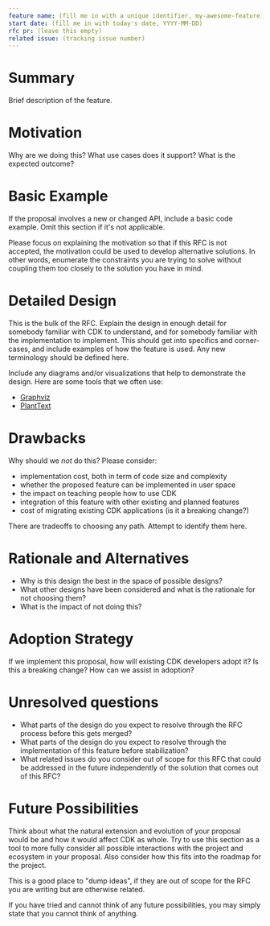 ```yaml
---
feature name: (fill me in with a unique identifier, my-awesome-feature)
start date: (fill me in with today's date, YYYY-MM-DD)
rfc pr: (leave this empty)
related issue: (tracking issue number)
---
```


# Summary

Brief description of the feature.

# Motivation

Why are we doing this? What use cases does it support? What is the expected
outcome?

# Basic Example

If the proposal involves a new or changed API, include a basic code example.
Omit this section if it's not applicable.

Please focus on explaining the motivation so that if this RFC is not accepted,
the motivation could be used to develop alternative solutions. In other words,
enumerate the constraints you are trying to solve without coupling them too
closely to the solution you have in mind.

# Detailed Design

This is the bulk of the RFC. Explain the design in enough detail for somebody
familiar with CDK to understand, and for somebody familiar with the
implementation to implement. This should get into specifics and corner-cases,
and include examples of how the feature is used. Any new terminology should be
defined here.

Include any diagrams and/or visualizations that help to demonstrate the design.
Here are some tools that we often use:

- [Graphviz](http://graphviz.it/#/gallery/structs.gv)
- [PlantText](https://www.planttext.com)

# Drawbacks

Why should we _not_ do this? Please consider:

- implementation cost, both in term of code size and complexity
- whether the proposed feature can be implemented in user space
- the impact on teaching people how to use CDK
- integration of this feature with other existing and planned features
- cost of migrating existing CDK applications (is it a breaking change?)

There are tradeoffs to choosing any path. Attempt to identify them here.

# Rationale and Alternatives

- Why is this design the best in the space of possible designs?
- What other designs have been considered and what is the rationale for not
  choosing them?
- What is the impact of not doing this?

# Adoption Strategy

If we implement this proposal, how will existing CDK developers adopt it? Is
this a breaking change? How can we assist in adoption?

# Unresolved questions

- What parts of the design do you expect to resolve through the RFC process before this gets merged?
- What parts of the design do you expect to resolve through the implementation of this feature before stabilization?
- What related issues do you consider out of scope for this RFC that could be addressed in the future independently of the solution that comes out of this RFC?

# Future Possibilities

Think about what the natural extension and evolution of your proposal would be
and how it would affect CDK as whole. Try to use this section as a tool to more
fully consider all possible interactions with the project and ecosystem in your
proposal. Also consider how this fits into the roadmap for the project.

This is a good place to "dump ideas", if they are out of scope for the RFC you
are writing but are otherwise related.

If you have tried and cannot think of any future possibilities, you may simply
state that you cannot think of anything.
